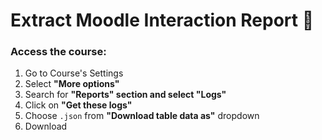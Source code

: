 # Extract Moodle Interaction Report 🤖

### Access the course:
1. Go to Course's Settings
2. Select **"More options"**
3. Search for **"Reports" section and select "Logs"**
4. Click on **"Get these logs"**
5. Choose `.json` from **"Download table data as"** dropdown
6. Download